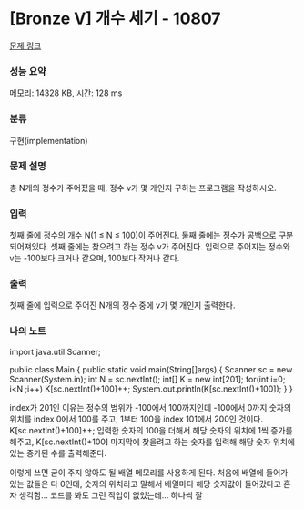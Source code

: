 # [Bronze V] 개수 세기 - 10807 

[문제 링크](https://www.acmicpc.net/problem/10807) 

### 성능 요약

메모리: 14328 KB, 시간: 128 ms

### 분류

구현(implementation)

### 문제 설명

<p>총 N개의 정수가 주어졌을 때, 정수 v가 몇 개인지 구하는 프로그램을 작성하시오.</p>

### 입력 

 <p>첫째 줄에 정수의 개수 N(1 ≤ N ≤ 100)이 주어진다. 둘째 줄에는 정수가 공백으로 구분되어져있다. 셋째 줄에는 찾으려고 하는 정수 v가 주어진다. 입력으로 주어지는 정수와 v는 -100보다 크거나 같으며, 100보다 작거나 같다.</p>

### 출력 

 <p>첫째 줄에 입력으로 주어진 N개의 정수 중에 v가 몇 개인지 출력한다.</p>


### 나의 노트

import java.util.Scanner;

public class Main {
	public static void main(String[]args) {
		Scanner sc = new Scanner(System.in);
		int N = sc.nextInt();
		int[] K = new int[201];
		for(int i=0; i<N ;i++) 
			K[sc.nextInt()+100]++;
		System.out.println(K[sc.nextInt()+100]);
	}
}

index가 201인 이유는 정수의 범위가 -100에서 100까지인데 -100에서 0까지 숫자의 위치를 index 0에서 100를 주고,
1부터 100을 index 101에서 200인 것이다. 
K[sc.nextInt()+100]++; 입력한 숫자의 100을 더해서 해당 숫자의 위치에 1씩 증가를 해주고, 
K[sc.nextInt()+100] 마지막에 찾을려고 하는 숫자를 입력해 해당 숫자 위치에 있는 증가된 수를 출력해준다.

이렇게 쓰면 굳이 주지 않아도 될 배열 메모리를 사용하게 된다.
처음에 배열에 들어가 있는 값들은 다 0인데, 숫자의 위치라고 말해서 배열마다 해당 숫자값이 들어갔다고 혼자 생각함...
코드를 봐도 그런 작업이 없었는데... 하나씩 잘 
